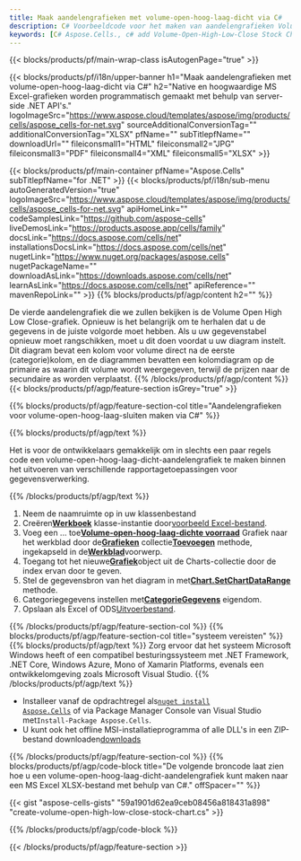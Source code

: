 ```yaml
---
title: Maak aandelengrafieken met volume-open-hoog-laag-dicht via C#
description: C# Voorbeeldcode voor het maken van aandelengrafieken Volume-Open-High-Low-Close in Excel met behulp van de bibliotheek .NET. Gebruik deze code voor het maken van een volume-open-hoog-laag-dicht-aandelengrafiek naar MS Excel binnen VB.NET, Asp.NET of een op .NET gebaseerde toepassing.
keywords: [C# Aspose.Cells., c# add Volume-Open-High-Low-Close Stock Chart., c# insert Volume-Open-High-Low-Close Stock Chart., c# create Volume-Open-High-Low-Close Stock Chart]
---
```

{{< blocks/products/pf/main-wrap-class isAutogenPage="true" >}}

{{< blocks/products/pf/i18n/upper-banner h1="Maak aandelengrafieken met volume-open-hoog-laag-dicht via C#" h2="Native en hoogwaardige MS Excel-grafieken worden programmatisch gemaakt met behulp van server-side .NET API\'s." logoImageSrc="https://www.aspose.cloud/templates/aspose/img/products/cells/aspose_cells-for-net.svg" sourceAdditionalConversionTag="" additionalConversionTag="XLSX" pfName="" subTitlepfName="" downloadUrl="" fileiconsmall1="HTML" fileiconsmall2="JPG" fileiconsmall3="PDF" fileiconsmall4="XML" fileiconsmall5="XLSX" >}}

{{< blocks/products/pf/main-container pfName="Aspose.Cells" subTitlepfName="for .NET" >}}
{{< blocks/products/pf/i18n/sub-menu autoGeneratedVersion="true" logoImageSrc="https://www.aspose.cloud/templates/aspose/img/products/cells/aspose_cells-for-net.svg" apiHomeLink="" codeSamplesLink="https://github.com/aspose-cells" liveDemosLink="https://products.aspose.app/cells/family" docsLink="https://docs.aspose.com/cells/net" installationsDocsLink="https://docs.aspose.com/cells/net" nugetLink="https://www.nuget.org/packages/aspose.cells" nugetPackageName="" downloadAsLink="https://downloads.aspose.com/cells/net" learnAsLink="https://docs.aspose.com/cells/net" apiReference="" mavenRepoLink="" >}}
{{% blocks/products/pf/agp/content h2="" %}}

De vierde aandelengrafiek die we zullen bekijken is de Volume Open High Low Close-grafiek. Opnieuw is het belangrijk om te herhalen dat u de gegevens in de juiste volgorde moet hebben. Als u uw gegevenstabel opnieuw moet rangschikken, moet u dit doen voordat u uw diagram instelt. Dit diagram bevat een kolom voor volume direct na de eerste (categorie)kolom, en de diagrammen bevatten een kolomdiagram op de primaire as waarin dit volume wordt weergegeven, terwijl de prijzen naar de secundaire as worden verplaatst.
{{% /blocks/products/pf/agp/content %}}
{{< blocks/products/pf/agp/feature-section isGrey="true" >}}

{{% blocks/products/pf/agp/feature-section-col title="Aandelengrafieken voor volume-open-hoog-laag-sluiten maken via C#" %}}

{{% blocks/products/pf/agp/text %}}

Het is voor de ontwikkelaars gemakkelijk om in slechts een paar regels code een volume-open-hoog-laag-dicht-aandelengrafiek te maken binnen het uitvoeren van verschillende rapportagetoepassingen voor gegevensverwerking.

{{% /blocks/products/pf/agp/text %}}

1. Neem de naamruimte op in uw klassenbestand
1.  Creëren[**Werkboek**](https://reference.aspose.com/cells/net/aspose.cells/workbook) klasse-instantie door[voorbeeld Excel-bestand](Volume-Open-High-Low-Close.xlsx).
1.  Voeg een ... toe[**Volume-open-hoog-laag-dichte voorraad**](https://reference.aspose.com/cells/net/aspose.cells.charts/charttype) Grafiek naar het werkblad door de[**Grafieken**](https://reference.aspose.com/cells/net/aspose.cells.charts/chartcollection) collectie[**Toevoegen**](https://reference.aspose.com/cells/net/aspose.cells.charts/chartcollection/methods/add) methode, ingekapseld in de[**Werkblad**](https://reference.aspose.com/cells/net/aspose.cells/worksheet)voorwerp.
1.  Toegang tot het nieuwe[**Grafiek**](https://reference.aspose.com/cells/net/aspose.cells.charts/chart)object uit de Charts-collectie door de index ervan door te geven.
1.  Stel de gegevensbron van het diagram in met[**Chart.SetChartDataRange**](https://reference.aspose.com/cells/net/aspose.cells.charts/chart/methods/setchartdatarange) methode.
1.  Categoriegegevens instellen met[**CategorieGegevens**](https://reference.aspose.com/cells/net/aspose.cells.charts/seriescollection/categorydata/) eigendom.
1.  Opslaan als Excel of ODS[Uitvoerbestand](out.xlsx).

{{% /blocks/products/pf/agp/feature-section-col %}}
{{% blocks/products/pf/agp/feature-section-col title="systeem vereisten" %}}
{{% blocks/products/pf/agp/text %}}
Zorg ervoor dat het systeem Microsoft Windows heeft of een compatibel besturingssysteem met .NET Framework, .NET Core, Windows Azure, Mono of Xamarin Platforms, evenals een ontwikkelomgeving zoals Microsoft Visual Studio.
{{% /blocks/products/pf/agp/text %}}
-  Installeer vanaf de opdrachtregel als<code><a href="https://downloads.aspose.com/cells/net">nuget install Aspose.Cells</a></code> of via Package Manager Console van Visual Studio met<code>Install-Package Aspose.Cells</code>.
-  U kunt ook het offline MSI-installatieprogramma of alle DLL's in een ZIP-bestand downloaden<a href="https://downloads.aspose.com/cells/net">downloads</a>

{{% /blocks/products/pf/agp/feature-section-col %}}
{{% blocks/products/pf/agp/code-block title="De volgende broncode laat zien hoe u een volume-open-hoog-laag-dicht-aandelengrafiek kunt maken naar een MS Excel XLSX-bestand met behulp van C#." offSpacer="" %}}

{{< gist "aspose-cells-gists" "59a1901d62ea9ceb08456a818431a898" "create-volume-open-high-low-close-stock-chart.cs" >}}

{{% /blocks/products/pf/agp/code-block %}}

{{< /blocks/products/pf/agp/feature-section >}}

<!-- aboutfile Starts -->
